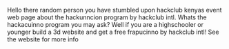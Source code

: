 Hello there random person you have stumbled upon hackclub kenyas event web page about the hackunncion program by hackclub intl.
Whats the hackacuinno program you may ask?
Well if you are a highschooler or younger build a 3d website and get a free frapucinno by hackclub intl!
See the website for more info
